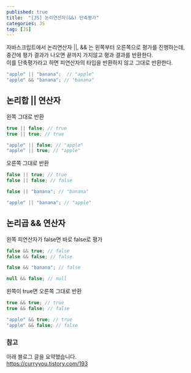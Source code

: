 ```yaml
---
published: true
title:  "[JS] 논리연산자(&&) 단축평가"
categories: JS
tag: [JS]
---
```


자바스크립트에서 논리연산자 ||, && 는 왼쪽부터 오른쪽으로 평가를 진행하는데,  
중간에 평가 결과가 나오면 끝까지 가지않고 평과 결과를 반환한다.  
이를 단축평가라고 하면 피연산자의 타입을 반환하지 않고 그대로 반환한다.  

```js
"apple" || "banana";  // "apple"
"apple" && "banana"; // "banana"
```
## 논리합 || 연산자
왼쪽 그대로 반환
```js
true || false; // true
true || true; // true

"apple" || false; // "apple"
"apple" || true; // "apple"
```

오른쪽 그대로 반환
```js
false || true; // true
false || false; // false

false || "banana"; // "banana"

"apple" || "banana"; // "apple"
```

## 논리곱 && 연산자

왼쪽 피연산자가 false면 바로 false로 평가  
```js
false && true; // false
false && false; // false

false && "banana"; // false

null && false; // null
```

왼쪽이 true면 오른쪽 그대로 반환  
```js
true && true; // true
true && false; // false

"apple" && true; // true
"apple" && false; // false
```
### 참고

아래 블로그 글을 요약했습니다.   
<https://curryyou.tistory.com/193>
